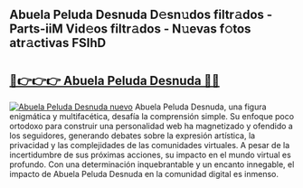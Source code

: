 ## Abuela Peluda Desnuda D𝚎sn𝚞dos filtr𝚊dos - Parts-iiM Vid𝚎os filtr𝚊dos - N𝚞evas f𝚘tos atr𝚊ctivas FSIhD

# <h2><a href="http://mbd8le.tromn.icu/?c=Abuela+Peluda+Desnuda">🔗👉👉👉 Abuela Peluda Desnuda 🔗🔗</a></h2>

[![Abuela Peluda Desnuda nuevo](https://i.imgur.com/pEAQMta.gif)](http://mbd8le.tromn.icu/?c=Abuela+Peluda+Desnuda)
Abuela Peluda Desnuda, una figura enigmática y multifacética, desafía la comprensión simple. Su enfoque poco ortodoxo para construir una personalidad web ha magnetizado y ofendido a los seguidores, generando debates sobre la expresión artística, la privacidad y las complejidades de las comunidades virtuales. A pesar de la incertidumbre de sus próximas acciones, su impacto en el mundo virtual es profundo. Con una determinación inquebrantable y un encanto innegable, el impacto de Abuela Peluda Desnuda en la comunidad digital es inmenso.
